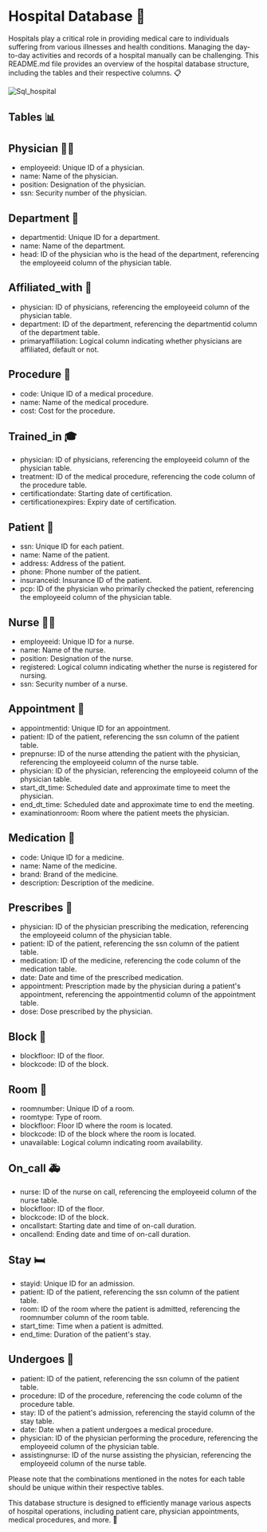 
# Hospital Database 🏥
Hospitals play a critical role in providing medical care to individuals suffering from various illnesses and health conditions. Managing the day-to-day activities and records of a hospital manually can be challenging. 
This README.md file provides an overview of the hospital database structure, including the tables and their respective columns. 📋

![Sql_hospital](https://github.com/DataAsh21/SQL-Projects/assets/133566238/acb8f3c4-209e-412f-820f-b981121f4d7f)
## Tables 📊
## Physician 👨‍⚕️
- employeeid: Unique ID of a physician.
- name: Name of the physician.
- position: Designation of the physician.
- ssn: Security number of the physician.
## Department 🏥
- departmentid: Unique ID for a department.
- name: Name of the department.
- head: ID of the physician who is the head of the department, referencing the employeeid column of the physician table.
##  Affiliated_with 🤝
- physician: ID of physicians, referencing the employeeid column of the physician table.
- department: ID of the department, referencing the departmentid column of the department table.
- primaryaffiliation: Logical column indicating whether physicians are affiliated, default or not.
## Procedure 💉
- code: Unique ID of a medical procedure.
- name: Name of the medical procedure.
- cost: Cost for the procedure.
## Trained_in 🎓
- physician: ID of physicians, referencing the employeeid column of the physician table.
- treatment: ID of the medical procedure, referencing the code column of the procedure table.
- certificationdate: Starting date of certification.
- certificationexpires: Expiry date of certification.
## Patient 🏨
- ssn: Unique ID for each patient.
- name: Name of the patient.
- address: Address of the patient.
- phone: Phone number of the patient.
- insuranceid: Insurance ID of the patient.
- pcp: ID of the physician who primarily checked the patient, referencing the employeeid column of the physician table.
## Nurse 👩‍⚕️
- employeeid: Unique ID for a nurse.
- name: Name of the nurse.
- position: Designation of the nurse.
- registered: Logical column indicating whether the nurse is registered for nursing.
- ssn: Security number of a nurse.
## Appointment 📅
- appointmentid: Unique ID for an appointment.
- patient: ID of the patient, referencing the ssn column of the patient table.
- prepnurse: ID of the nurse attending the patient with the physician, referencing the employeeid column of the nurse table.
- physician: ID of the physician, referencing the employeeid column of the physician table.
- start_dt_time: Scheduled date and approximate time to meet the physician.
- end_dt_time: Scheduled date and approximate time to end the meeting.
- examinationroom: Room where the patient meets the physician.
## Medication 💊
- code: Unique ID for a medicine.
- name: Name of the medicine.
- brand: Brand of the medicine.
- description: Description of the medicine.
## Prescribes 📝
- physician: ID of the physician prescribing the medication, referencing the employeeid column of the physician table.
- patient: ID of the patient, referencing the ssn column of the patient table.
- medication: ID of the medicine, referencing the code column of the medication table.
- date: Date and time of the prescribed medication.
- appointment: Prescription made by the physician during a patient's appointment, referencing the appointmentid column of the appointment table.
- dose: Dose prescribed by the physician.
## Block 🏢
- blockfloor: ID of the floor.
- blockcode: ID of the block.
## Room 🏨
- roomnumber: Unique ID of a room.
- roomtype: Type of room.
- blockfloor: Floor ID where the room is located.
- blockcode: ID of the block where the room is located.
- unavailable: Logical column indicating room availability.
## On_call 🚑
- nurse: ID of the nurse on call, referencing the employeeid column of the nurse table.
- blockfloor: ID of the floor.
- blockcode: ID of the block.
- oncallstart: Starting date and time of on-call duration.
- oncallend: Ending date and time of on-call duration.
## Stay 🛏️
- stayid: Unique ID for an admission.
- patient: ID of the patient, referencing the ssn column of the patient table.
- room: ID of the room where the patient is admitted, referencing the roomnumber column of the room table.
- start_time: Time when a patient is admitted.
- end_time: Duration of the patient's stay.
## Undergoes 🚀
- patient: ID of the patient, referencing the ssn column of the patient table.
- procedure: ID of the procedure, referencing the code column of the procedure table.
- stay: ID of the patient's admission, referencing the stayid column of the stay table.
- date: Date when a patient undergoes a medical procedure.
- physician: ID of the physician performing the procedure, referencing the employeeid column of the physician table.
- assistingnurse: ID of the nurse assisting the physician, referencing the employeeid column of the nurse table.

Please note that the combinations mentioned in the notes for each table should be unique within their respective tables.

This database structure is designed to efficiently manage various aspects of hospital operations, including patient care, physician appointments, medical procedures, and more. 🌟
